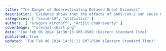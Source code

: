 ```yaml
---
title: "The Danger of Underestimating Delayed Onset Diseases"
description: "Evidence shows that the effects of SARS-CoV-2 can cause major problems well into the future. This is why we need to act now."
categories: [ "covid-19", "statistics" ]
authors: [ "Gregory Kirchoff", "Arijit Chakravarty" ]
coverImage: "forecast-chart.png"
date: 'Tue Feb 06 2024 14:30:13 GMT-0500 (Eastern Standard Time)'
published: true
updated: 'Tue Feb 06 2024 14:31:11 GMT-0500 (Eastern Standard Time)'
---
```

<script> // usables
	import RecipeCard from '$lib/components/usables/RecipeCard/RecipeCard.svelte';

  import CancerForecast from '$lib/components/internal/projects/CancerForecast/CancerForecast.svelte';

</script>

<CancerForecast />
